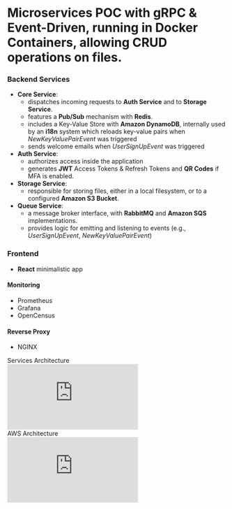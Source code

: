 # Microservices POC with gRPC & Event-Driven, running in Docker Containers, allowing CRUD operations on files.
### Backend Services
- **Core Service**: 
  - dispatches incoming requests to **Auth Service** and to **Storage Service**.
  - features a **Pub/Sub** mechanism with **Redis**.
  - includes a Key-Value Store with **Amazon DynamoDB**, internally used by an **i18n** system which reloads key-value pairs when <em>NewKeyValuePairEvent</em> was triggered
  - sends welcome emails when <em>UserSignUpEvent</em> was triggered
- **Auth Service**:
  - authorizes access inside the application 
  - generates **JWT** Access Tokens & Refresh Tokens and **QR Codes** if MFA is enabled.
- **Storage Service**: 
  - responsible for storing files, either in a local filesystem, or to a configured **Amazon S3 Bucket**.
- **Queue Service**:
  - a message broker interface, with **RabbitMQ** and **Amazon SQS** implementations.
  - provides logic for emitting and listening to events (e.g., <em>UserSignUpEvent</em>, <em>NewKeyValuePairEvent</em>)
### Frontend
- **React** minimalistic app
#### Monitoring
- Prometheus
- Grafana
- OpenCensus
#### Reverse Proxy
- NGINX

Services Architecture\
![ServicesArchitecture](https://files.fm/thumb_show.php?i=33erqkjj4)
\
AWS Architecture\
![AWSArchitecture](https://files.fm/thumb_show.php?i=bs8xf9xgm)
